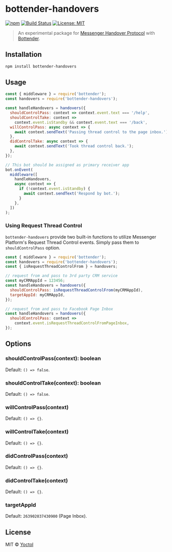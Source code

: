 # bottender-handovers

[![npm](https://img.shields.io/npm/v/bottender-handovers.svg?style=flat-square)](https://www.npmjs.com/package/bottender-handovers)
[![Build Status](https://travis-ci.org/bottenderjs/bottender-handovers.svg?branch=master)](https://travis-ci.org/bottenderjs/bottender-handovers)
[![License: MIT](https://img.shields.io/badge/License-MIT-blue.svg)](https://opensource.org/licenses/MIT)

> An experimental package for [Messenger Handover Protocol](https://developers.facebook.com/docs/messenger-platform/handover-protocol) with [Bottender](https://github.com/Yoctol/bottender).

## Installation

```sh
npm install bottender-handovers
```

## Usage

```js
const { middleware } = require('bottender');
const handovers = require('bottender-handovers');

const handleHandovers = handovers({
  shouldControlPass: context => context.event.text === '/help',
  shouldControlTake: context =>
    context.event.isStandby && context.event.text === '/back',
  willControlPass: async context => {
    await context.sendText('Passing thread control to the page inbox.');
  },
  didControlTake: async context => {
    await context.sendText('Took thread control back.');
  },
});

// This bot should be assigned as primary receiver app
bot.onEvent(
  middleware([
    handleHandovers,
    async context => {
      if (!context.event.isStandby) {
        await context.sendText('Respond by bot.');
      }
    },
  ])
);
```

### Using Request Thread Control

`bottender-handovers` provide two built-in functions to utilize Messenger Platform's Request Thread Control events. Simply pass them to `shouldControlPass` option.

```js
const { middleware } = require('bottender');
const handovers = require('bottender-handovers');
const { isRequestThreadControlFrom } = handovers;

// request from and pass to 3rd party CRM service
const myCRMAppId = 123456;
const handleHandovers = handovers({
  shouldControlPass: isRequestThreadControlFrom(myCRMAppId),
  targetAppId: myCRMAppId,
});

// request from and pass to Facebook Page Inbox
const handleHandovers = handovers({
  shouldControlPass: context =>
    context.event.isRequestThreadControlFromPageInbox,
});
```

## Options

### shouldControlPass(context): boolean

Default: `() => false`.

### shouldControlTake(context): boolean

Default: `() => false`.

### willControlPass(context)

Default: `() => {}`.

### willControlTake(context)

Default: `() => {}`.

### didControlPass(context)

Default: `() => {}`.

### didControlTake(context)

Default: `() => {}`.

### targetAppId

Default: `263902037430900` (Page Inbox).

## License

MIT © [Yoctol](https://github.com/bottenderjs/bottender-handovers)
